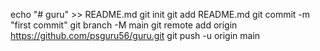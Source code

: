 echo "# guru" >> README.md
git init
git add README.md
git commit -m "first commit"
git branch -M main
git remote add origin https://github.com/psguru56/guru.git
git push -u origin main

